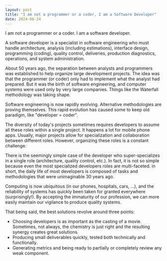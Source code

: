 ```yaml
---
layout: post
title: "I am not a programmer or a coder, I am a Software Developer"
date: 2024-06-24
---
```


I am not a programmer or a coder. I am a software developer.

A software developer is a specialist in software engineering who must handle architecture, analysis (including estimations), interface design, programming (coding), quality control, deliveries, production diagnostics, operations, and system administration.

About 50 years ago, the separation between analysts and programmers was established to help organize large development projects. The idea was that the programmer (or coder) only had to implement what the analyst had prepared.
But it was the birth of software engineering, and computer systems were used only by very large companies. Things like the Waterfall methodology was taking shape.

Software engineering is now rapidly evolving. Alternative methodologies are proving themselves. This rapid evolution has caused some to keep old paradigm, like "developer = coder".

The diversity of today's projects sometimes requires developers to assume all these roles within a single project. It happens a lot for mobile phone apps.
Usually, major projects allow for specialization and collaboration between different roles. However, organizing these roles is a constant challenge.

There is the seemingly simple case of the developer who super-specializes in a single role (architecture, quality control, etc.). In fact, it is not so simple because even the most specialized developers roles are multi-faceted. 
in short, the daily life of most developers is composed of tasks and methodologies that were unimaginable 30 years ago.

Computing is now ubiquitous (in our phones, hospitals, cars, ...), and the reliability of systems has quickly been taken for granted everywhere (surprisingly!).
By accepting the immaturity of our profession, we can more easily maintain our vigilance to produce quality systems.

That being said, the best solutions revolve around three points:
- Choosing developers is as important as the casting of a movie. Sometimes, not always, the chemistry is just right and the resulting synergy creates great solutions.
- Producing small deliverables quickly, tested both technically and functionally.
- Generating metrics and being ready to partially or completely review any weak component.
